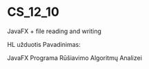 # CS_12_10
JavaFX + file reading and writing


HL užduotis
Pavadinimas:

JavaFX Programa Rūšiavimo Algoritmų Analizei
 
